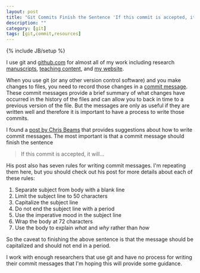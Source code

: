 ```yaml
---
layout: post
title: "Git Commits Finish the Sentence 'If this commit is accepted, it will ...'"
description: ""
category: [git]
tags: [git,commit,resources]
---
```


{% include JB/setup %}

I use git and 
[github.com](http://github.com/) for almost all of my work including
research 
[manuscripts](https://www.jarad.me/research/publications.html), 
[teaching content](https://www.jarad.me/courses/), and 
[my website](https://www.jarad.me/). 

When you use git (or any other version control software) and you make changes
to files, you need to record those changes in a 
[commit message](https://github.com/jarad/jarad.github.com/commits/master). 
These commit messages provide a brief summary of what changes have occurred
in the history of the files and can allow you to back in time to a previous 
version of the file. 
But the messages are only as useful if they are written well and therefore
it is important to have a process to write those commits. 

I found a [post by Chris Beams](https://chris.beams.io/posts/git-commit/) that
provides suggestions about how to write commit messages. 
The most important is that a commit message should finish the sentence

> If this commit is accepted, it will...

His post also has seven rules for writing commit messages. 
I'm repeating them here, but you should check out his post for more details
about each of these rules:

1. Separate subject from body with a blank line
1. Limit the subject line to 50 characters
1. Capitalize the subject line
1. Do not end the subject line with a period
1. Use the imperative mood in the subject line
1. Wrap the body at 72 characters
1. Use the body to explain *what* and *why* rather than *how*

So the caveat to finishing the above sentence is that the message should be
capitalized and should not end in a period. 

I work with enough researchers that use git and have no process for writing 
their commit messages that I'm hoping this will provide some guidance. 
